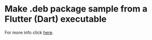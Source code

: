 # Make .deb package sample from a Flutter (Dart) executable

For more info click [here](http://dodu.it/make-a-deb-package-from-a-flutter-executable-project/).
